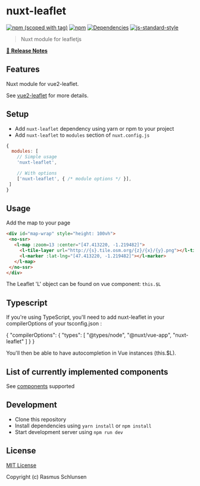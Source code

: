 # nuxt-leaflet
[![npm (scoped with tag)](https://img.shields.io/npm/v/nuxt-leaflet/latest.svg?style=flat-square)](https://npmjs.com/package/nuxt-leaflet)
[![npm](https://img.shields.io/npm/dt/nuxt-leaflet.svg?style=flat-square)](https://npmjs.com/package/nuxt-leaflet)
[![Dependencies](https://david-dm.org/schlunsen/nuxt-leaflet/status.svg?style=flat-square)](https://david-dm.org/schlunsen/nuxt-leaflet)
[![js-standard-style](https://img.shields.io/badge/code_style-standard-brightgreen.svg?style=flat-square)](http://standardjs.com)

> Nuxt module for leafletjs

[📖 **Release Notes**](./CHANGELOG.md)

## Features

Nuxt module for vue2-leaflet.

See [vue2-leaflet](https://github.com/KoRiGaN/Vue2Leaflet) for more details.


## Setup
- Add `nuxt-leaflet` dependency using yarn or npm to your project
- Add `nuxt-leaflet` to `modules` section of `nuxt.config.js`

```js
{
  modules: [
    // Simple usage
    'nuxt-leaflet',

    // With options
    ['nuxt-leaflet', { /* module options */ }],
 ]
}
```

## Usage


Add the map to your page
``` html
<div id="map-wrap" style="height: 100vh">
 <no-ssr>
   <l-map :zoom=13 :center="[47.413220, -1.219482]">
     <l-tile-layer url="http://{s}.tile.osm.org/{z}/{x}/{y}.png"></l-tile-layer>
     <l-marker :lat-lng="[47.413220, -1.219482]"></l-marker>
   </l-map>
 </no-ssr>
</div>
```

The Leaflet 'L' object can be found on vue component: ```this.$L``` 

## Typescript

If you're using TypeScript, you'll need to add nuxt-leaflet in your compilerOptions of your tsconfig.json :

{
  "compilerOptions": {
    "types": [
      "@types/node",
      "@nuxt/vue-app",
      "nuxt-leaflet"
    ]
  }
}

You'll then be able to have autocompletion in Vue instances (this.$L).


## List of currently implemented components

See [components](https://github.com/schlunsen/nuxt-leaflet/blob/master/lib/templates/plugin.js) supported


## Development

- Clone this repository
- Install dependencies using `yarn install` or `npm install`
- Start development server using `npm run dev`

## License

[MIT License](./LICENSE)

Copyright (c) Rasmus Schlunsen
